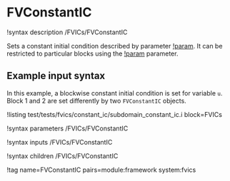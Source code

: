 # FVConstantIC

!syntax description /FVICs/FVConstantIC

Sets a constant initial condition described by parameter [!param](/FVICs/FVConstantIC/value). It can be restricted to particular blocks using the [!param](/FVICs/FVConstantIC/block) parameter.

## Example input syntax

In this example, a blockwise constant initial condition is set for variable `u`.
Block 1 and 2 are set differently by two `FVConstantIC` objects.

!listing test/tests/fvics/constant_ic/subdomain_constant_ic.i block=FVICs

!syntax parameters /FVICs/FVConstantIC

!syntax inputs /FVICs/FVConstantIC

!syntax children /FVICs/FVConstantIC

!tag name=FVConstantIC pairs=module:framework system:fvics
